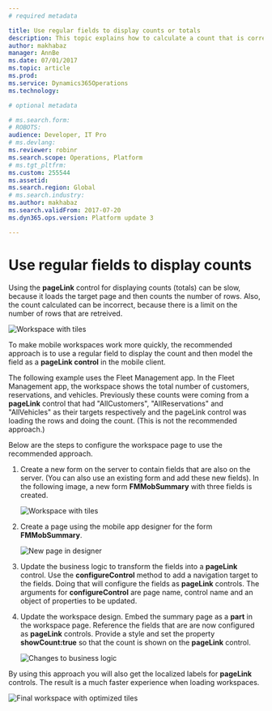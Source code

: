 ```yaml
---
# required metadata

title: Use regular fields to display counts or totals
description: This topic explains how to calculate a count that is correct and that displays quickly. 
author: makhabaz
manager: AnnBe
ms.date: 07/01/2017
ms.topic: article
ms.prod: 
ms.service: Dynamics365Operations
ms.technology: 

# optional metadata

# ms.search.form: 
# ROBOTS: 
audience: Developer, IT Pro
# ms.devlang: 
ms.reviewer: robinr
ms.search.scope: Operations, Platform
# ms.tgt_pltfrm: 
ms.custom: 255544
ms.assetid: 
ms.search.region: Global
# ms.search.industry: 
ms.author: makhabaz
ms.search.validFrom: 2017-07-20
ms.dyn365.ops.version: Platform update 3

---
```


# Use regular fields to display counts

Using the **pageLink** control for displaying counts (totals) can be slow, because it loads the target page and then counts the number of rows. Also, the count calculated can be incorrect, because there is a limit on the number of rows that are retreived.

![Workspace with tiles](media/optimizing-workspace/Tiles_Original.png)

To make mobile workspaces work more quickly, the recommended approach is to use a regular field to display the count and then model the field as a **pageLink control** in the mobile client. 

The following example uses the Fleet Management app. In the Fleet Management app, the workspace shows the total number of customers, reservations, and vehicles. Previously these counts were coming from a **pageLink** control that had "AllCustomers", "AllReservations" and "AllVehicles" as their targets respectively and the pageLink control was loading the rows and doing the count. (This is not the recommended approach.) 

Below are the steps to configure the workspace page to use the recommended approach.

1. Create a new form on the server to contain fields that are also on the server. (You can also use an existing form and add these new fields). In the following image, a new form **FMMobSummary** with three fields is created.

    ![Workspace with tiles](media/optimizing-workspace/FMMobSummary.png)
	
2. Create a page using the mobile app designer for the form **FMMobSummary**.

    ![New page in designer](media/optimizing-workspace/NewPageInDesigner.png)
	
3. Update the business logic to transform the fields into a **pageLink** control. Use the **configureControl** method to add a navigation target to the fields. Doing that will configure the fields as **pageLink** controls. The arguments for **configureControl** are page name, control name and an object of properties to be updated.
	
4. Update the workspace design. Embed the summary page as a **part** in the workspace page. Reference the fields that are are now configured as **pageLink** controls. Provide a style and set the property **showCount:true** so that the count is shown on the **pageLink** control.

    ![Changes to business logic](media/optimizing-workspace/ChangesToBL.png)

By using this approach you will also get the localized labels for **pageLink** controls. The result is a much faster experience when loading workspaces.

![Final workspace with optimized tiles](media/optimizing-workspace/FinalWorkspaceWithTile.png)
